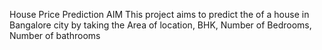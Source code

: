 House Price Prediction
AIM
This project aims to predict the of a house in Bangalore city by taking the Area of location, BHK, Number of Bedrooms, Number of bathrooms
 
